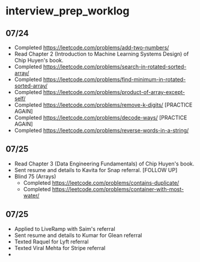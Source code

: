 # interview_prep_worklog

## 07/24
- Completed https://leetcode.com/problems/add-two-numbers/
- Read Chapter 2 (Introduction to Machine Learning Systems Design) of Chip Huyen's book.
- Completed https://leetcode.com/problems/search-in-rotated-sorted-array/
- Completed https://leetcode.com/problems/find-minimum-in-rotated-sorted-array/
- Completed https://leetcode.com/problems/product-of-array-except-self/
- Completed https://leetcode.com/problems/remove-k-digits/ [PRACTICE AGAIN]
- Completed https://leetcode.com/problems/decode-ways/ [PRACTICE AGAIN]
- Completed https://leetcode.com/problems/reverse-words-in-a-string/

## 07/25
- Read Chapter 3 (Data Engineering Fundamentals) of Chip Huyen's book.
- Sent resume and details to Kavita for Snap referral. [FOLLOW UP]
- Blind 75 (Arrays)
  - Completed https://leetcode.com/problems/contains-duplicate/
  - Completed https://leetcode.com/problems/container-with-most-water/

## 07/25
- Applied to LiveRamp with Saim's referral
- Sent resume and details to Kumar for Glean referral
- Texted Raquel for Lyft referral
- Texted Viral Mehta for Stripe referral
- 
